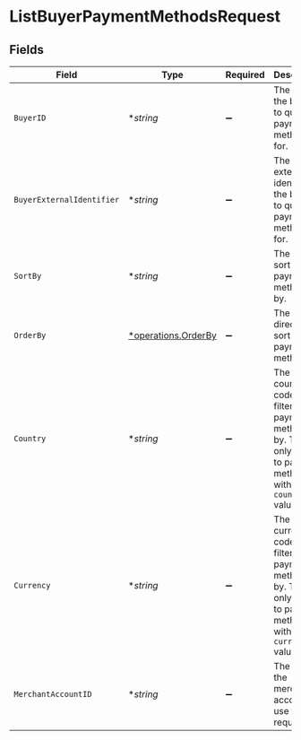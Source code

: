 # ListBuyerPaymentMethodsRequest


## Fields

| Field                                                                                                         | Type                                                                                                          | Required                                                                                                      | Description                                                                                                   | Example                                                                                                       |
| ------------------------------------------------------------------------------------------------------------- | ------------------------------------------------------------------------------------------------------------- | ------------------------------------------------------------------------------------------------------------- | ------------------------------------------------------------------------------------------------------------- | ------------------------------------------------------------------------------------------------------------- |
| `BuyerID`                                                                                                     | **string*                                                                                                     | :heavy_minus_sign:                                                                                            | The ID of the buyer to query payment methods for.                                                             | fe26475d-ec3e-4884-9553-f7356683f7f9                                                                          |
| `BuyerExternalIdentifier`                                                                                     | **string*                                                                                                     | :heavy_minus_sign:                                                                                            | The external identifier of the buyer to query payment methods for.                                            | buyer-12345                                                                                                   |
| `SortBy`                                                                                                      | **string*                                                                                                     | :heavy_minus_sign:                                                                                            | The field to sort the payment methods by.                                                                     |                                                                                                               |
| `OrderBy`                                                                                                     | [*operations.OrderBy](../../models/operations/orderby.md)                                                     | :heavy_minus_sign:                                                                                            | The direction to sort the payment methods in.                                                                 | desc                                                                                                          |
| `Country`                                                                                                     | **string*                                                                                                     | :heavy_minus_sign:                                                                                            | The country code to filter payment methods by. This only applies to payment methods with a `country` value.   | US                                                                                                            |
| `Currency`                                                                                                    | **string*                                                                                                     | :heavy_minus_sign:                                                                                            | The currency code to filter payment methods by. This only applies to payment methods with a `currency` value. | USD                                                                                                           |
| `MerchantAccountID`                                                                                           | **string*                                                                                                     | :heavy_minus_sign:                                                                                            | The ID of the merchant account to use for this request.                                                       |                                                                                                               |
